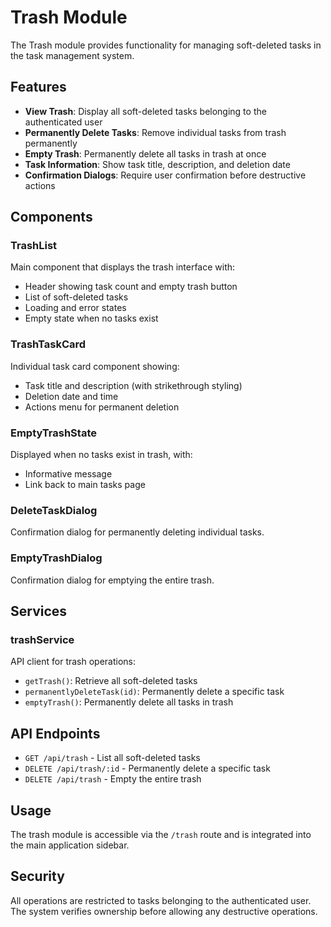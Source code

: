 # Trash Module

The Trash module provides functionality for managing soft-deleted tasks in the task management system.

## Features

- **View Trash**: Display all soft-deleted tasks belonging to the authenticated user
- **Permanently Delete Tasks**: Remove individual tasks from trash permanently
- **Empty Trash**: Permanently delete all tasks in trash at once
- **Task Information**: Show task title, description, and deletion date
- **Confirmation Dialogs**: Require user confirmation before destructive actions

## Components

### TrashList
Main component that displays the trash interface with:
- Header showing task count and empty trash button
- List of soft-deleted tasks
- Loading and error states
- Empty state when no tasks exist

### TrashTaskCard
Individual task card component showing:
- Task title and description (with strikethrough styling)
- Deletion date and time
- Actions menu for permanent deletion

### EmptyTrashState
Displayed when no tasks exist in trash, with:
- Informative message
- Link back to main tasks page

### DeleteTaskDialog
Confirmation dialog for permanently deleting individual tasks.

### EmptyTrashDialog
Confirmation dialog for emptying the entire trash.

## Services

### trashService
API client for trash operations:
- `getTrash()`: Retrieve all soft-deleted tasks
- `permanentlyDeleteTask(id)`: Permanently delete a specific task
- `emptyTrash()`: Permanently delete all tasks in trash

## API Endpoints

- `GET /api/trash` - List all soft-deleted tasks
- `DELETE /api/trash/:id` - Permanently delete a specific task
- `DELETE /api/trash` - Empty the entire trash

## Usage

The trash module is accessible via the `/trash` route and is integrated into the main application sidebar.

## Security

All operations are restricted to tasks belonging to the authenticated user. The system verifies ownership before allowing any destructive operations.
